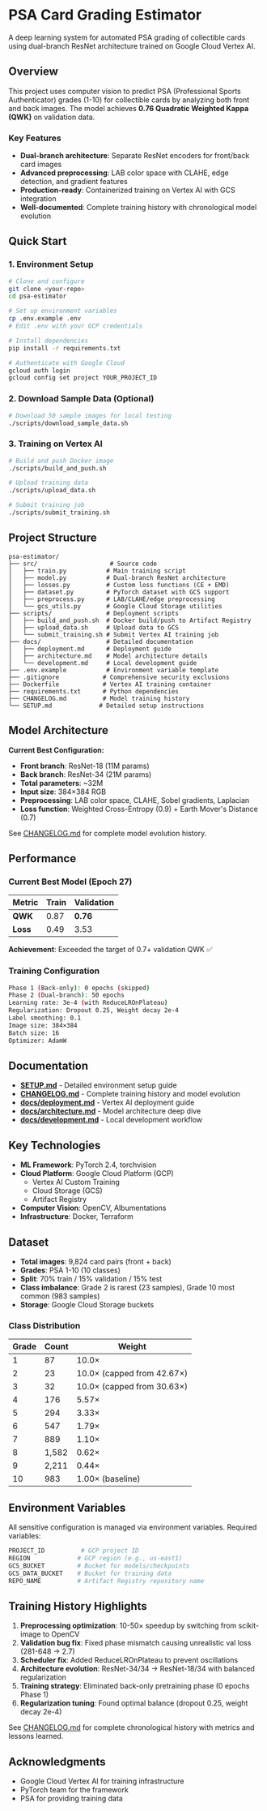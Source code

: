 # PSA Card Grading Estimator

A deep learning system for automated PSA grading of collectible cards using dual-branch ResNet architecture trained on Google Cloud Vertex AI.

## Overview

This project uses computer vision to predict PSA (Professional Sports Authenticator) grades (1-10) for collectible cards by analyzing both front and back images. The model achieves **0.76 Quadratic Weighted Kappa (QWK)** on validation data.

### Key Features

- **Dual-branch architecture**: Separate ResNet encoders for front/back card images
- **Advanced preprocessing**: LAB color space with CLAHE, edge detection, and gradient features
- **Production-ready**: Containerized training on Vertex AI with GCS integration
- **Well-documented**: Complete training history with chronological model evolution

## Quick Start

### 1. Environment Setup

```bash
# Clone and configure
git clone <your-repo>
cd psa-estimator

# Set up environment variables
cp .env.example .env
# Edit .env with your GCP credentials

# Install dependencies
pip install -r requirements.txt

# Authenticate with Google Cloud
gcloud auth login
gcloud config set project YOUR_PROJECT_ID
```

### 2. Download Sample Data (Optional)

```bash
# Download 50 sample images for local testing
./scripts/download_sample_data.sh
```

### 3. Training on Vertex AI

```bash
# Build and push Docker image
./scripts/build_and_push.sh

# Upload training data
./scripts/upload_data.sh

# Submit training job
./scripts/submit_training.sh
```

## Project Structure

```
psa-estimator/
├── src/                    # Source code
│   ├── train.py           # Main training script
│   ├── model.py           # Dual-branch ResNet architecture
│   ├── losses.py          # Custom loss functions (CE + EMD)
│   ├── dataset.py         # PyTorch dataset with GCS support
│   ├── preprocess.py      # LAB/CLAHE/edge preprocessing
│   └── gcs_utils.py       # Google Cloud Storage utilities
├── scripts/               # Deployment scripts
│   ├── build_and_push.sh  # Docker build/push to Artifact Registry
│   ├── upload_data.sh     # Upload data to GCS
│   └── submit_training.sh # Submit Vertex AI training job
├── docs/                  # Detailed documentation
│   ├── deployment.md      # Deployment guide
│   ├── architecture.md    # Model architecture details
│   └── development.md     # Local development guide
├── .env.example           # Environment variable template
├── .gitignore            # Comprehensive security exclusions
├── Dockerfile            # Vertex AI training container
├── requirements.txt      # Python dependencies
├── CHANGELOG.md          # Model training history
└── SETUP.md             # Detailed setup instructions
```

## Model Architecture

**Current Best Configuration:**

- **Front branch**: ResNet-18 (11M params)
- **Back branch**: ResNet-34 (21M params)
- **Total parameters**: ~32M
- **Input size**: 384×384 RGB
- **Preprocessing**: LAB color space, CLAHE, Sobel gradients, Laplacian
- **Loss function**: Weighted Cross-Entropy (0.9) + Earth Mover's Distance (0.7)

See [CHANGELOG.md](CHANGELOG.md) for complete model evolution history.

## Performance

### Current Best Model (Epoch 27)

| Metric | Train | Validation |
|--------|-------|------------|
| **QWK** | 0.87 | **0.76** |
| **Loss** | 0.49 | 3.53 |

**Achievement**: Exceeded the target of 0.7+ validation QWK ✅

### Training Configuration

```bash
Phase 1 (Back-only): 0 epochs (skipped)
Phase 2 (Dual-branch): 50 epochs
Learning rate: 3e-4 (with ReduceLROnPlateau)
Regularization: Dropout 0.25, Weight decay 2e-4
Label smoothing: 0.1
Image size: 384×384
Batch size: 16
Optimizer: AdamW
```

## Documentation

- **[SETUP.md](SETUP.md)** - Detailed environment setup guide
- **[CHANGELOG.md](CHANGELOG.md)** - Complete training history and model evolution
- **[docs/deployment.md](docs/deployment.md)** - Vertex AI deployment guide
- **[docs/architecture.md](docs/architecture.md)** - Model architecture deep dive
- **[docs/development.md](docs/development.md)** - Local development workflow

## Key Technologies

- **ML Framework**: PyTorch 2.4, torchvision
- **Cloud Platform**: Google Cloud Platform (GCP)
  - Vertex AI Custom Training
  - Cloud Storage (GCS)
  - Artifact Registry
- **Computer Vision**: OpenCV, Albumentations
- **Infrastructure**: Docker, Terraform

## Dataset

- **Total images**: 9,824 card pairs (front + back)
- **Grades**: PSA 1-10 (10 classes)
- **Split**: 70% train / 15% validation / 15% test
- **Class imbalance**: Grade 2 is rarest (23 samples), Grade 10 most common (983 samples)
- **Storage**: Google Cloud Storage buckets

### Class Distribution

| Grade | Count | Weight |
|-------|-------|--------|
| 1 | 87 | 10.0× |
| 2 | 23 | 10.0× (capped from 42.67×) |
| 3 | 32 | 10.0× (capped from 30.63×) |
| 4 | 176 | 5.57× |
| 5 | 294 | 3.33× |
| 6 | 547 | 1.79× |
| 7 | 889 | 1.10× |
| 8 | 1,582 | 0.62× |
| 9 | 2,211 | 0.44× |
| 10 | 983 | 1.00× (baseline) |

## Environment Variables

All sensitive configuration is managed via environment variables. Required variables:

```bash
PROJECT_ID          # GCP project ID
REGION             # GCP region (e.g., us-east1)
GCS_BUCKET         # Bucket for models/checkpoints
GCS_DATA_BUCKET    # Bucket for training data
REPO_NAME          # Artifact Registry repository name
```

## Training History Highlights

1. **Preprocessing optimization**: 10-50× speedup by switching from scikit-image to OpenCV
2. **Validation bug fix**: Fixed phase mismatch causing unrealistic val loss (281-648 → 2.7)
3. **Scheduler fix**: Added ReduceLROnPlateau to prevent oscillations
4. **Architecture evolution**: ResNet-34/34 → ResNet-18/34 with balanced regularization
5. **Training strategy**: Eliminated back-only pretraining phase (0 epochs Phase 1)
6. **Regularization tuning**: Found optimal balance (dropout 0.25, weight decay 2e-4)

See [CHANGELOG.md](CHANGELOG.md) for complete chronological history with metrics and lessons learned.

## Acknowledgments

- Google Cloud Vertex AI for training infrastructure
- PyTorch team for the framework
- PSA for providing training data
